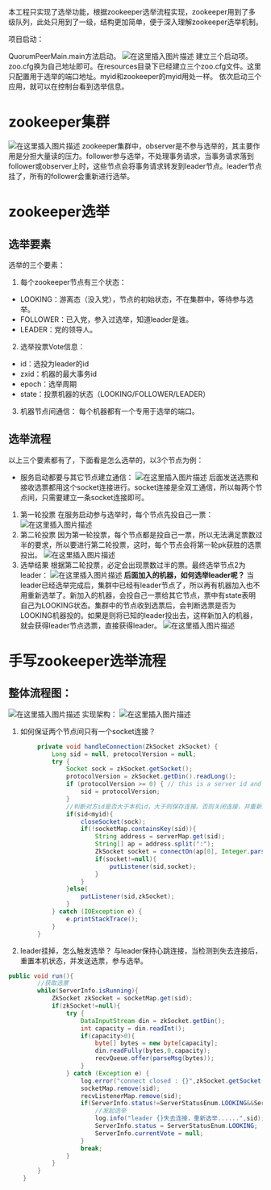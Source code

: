 本工程只实现了选举功能，根据zookeeper选举流程实现，zookeeper用到了多级队列，此处只用到了一级，结构更加简单，便于深入理解zookeeper选举机制。

项目启动：

QuorumPeerMain.main方法启动。
![在这里插入图片描述](https://img-blog.csdnimg.cn/cf746230b2b7458bb14f4dbda3a43160.png?x-oss-process=image/watermark,type_d3F5LXplbmhlaQ,shadow_50,text_Q1NETiBA5Lmm5Lit5pWF5LqL,size_20,color_FFFFFF,t_70,g_se,x_16)
建立三个启动项。zoo.cfg换为自己地址即可。在resources目录下已经建立三个zoo.cfg文件。这里只配置用于选举的端口地址。myid和zookeeper的myid用处一样。
依次启动三个应用，就可以在控制台看到选举信息。
# zookeeper集群
![在这里插入图片描述](https://img-blog.csdnimg.cn/ab7a1d5d1a2144ada83a89e19d6eed95.png?x-oss-process=image/watermark,type_d3F5LXplbmhlaQ,shadow_50,text_Q1NETiBA5Lmm5Lit5pWF5LqL,size_20,color_FFFFFF,t_70,g_se,x_16)
zookeeper集群中，observer是不参与选举的，其主要作用是分担大量读的压力。follower参与选举，不处理事务请求，当事务请求落到follower或observer上时，这些节点会将事务请求转发到leader节点。leader节点挂了，所有的follower会重新进行选举。
# zookeeper选举
## 选举要素
选举的三个要素：
1. 每个zookeeper节点有三个状态：
* LOOKING：游离态（没入党），节点的初始状态，不在集群中，等待参与选举。
* FOLLOWER：已入党，参入过选举，知道leader是谁。
* LEADER：党的领导人。

2. 选举投票Vote信息：
* id：选投为leader的id
* zxid：机器的最大事务id
* epoch：选举周期
* state：投票机器的状态（LOOKING/FOLLOWER/LEADER）

3. 机器节点间通信：
每个机器都有一个专用于选举的端口。

## 选举流程
以上三个要素都有了，下面看是怎么选举的，以3个节点为例：

* 服务启动都要与其它节点建立通信：
![在这里插入图片描述](https://img-blog.csdnimg.cn/a42004cd952a47bcb6ba46facfc62aa5.png?x-oss-process=image/watermark,type_d3F5LXplbmhlaQ,shadow_50,text_Q1NETiBA5Lmm5Lit5pWF5LqL,size_13,color_FFFFFF,t_70,g_se,x_16)
后面发送选票和接收选票都用这个socket连接进行。socket连接是全双工通信，所以每两个节点间，只需要建立一条socket连接即可。
1. 第一轮投票
在服务启动参与选举时，每个节点先投自己一票：
![在这里插入图片描述](https://img-blog.csdnimg.cn/f7e92ea857e842d6831d4dd5a7df74af.png?x-oss-process=image/watermark,type_d3F5LXplbmhlaQ,shadow_50,text_Q1NETiBA5Lmm5Lit5pWF5LqL,size_20,color_FFFFFF,t_70,g_se,x_16)
2. 第二轮投票
因为第一轮投票，每个节点都是投自己一票，所以无法满足票数过半的要求，所以要进行第二轮投票，这时，每个节点会将第一轮pk获胜的选票投出。
![在这里插入图片描述](https://img-blog.csdnimg.cn/a197b309861442218b7f5cae17a56bfe.png?x-oss-process=image/watermark,type_d3F5LXplbmhlaQ,shadow_50,text_Q1NETiBA5Lmm5Lit5pWF5LqL,size_20,color_FFFFFF,t_70,g_se,x_16)
3. 选举结果
根据第二轮投票，必定会出现票数过半的票。最终选举节点2为leader：
![在这里插入图片描述](https://img-blog.csdnimg.cn/3e779629452d40abb3296c2b19a7edd4.png)
**后面加入的机器，如何选举leader呢？**
当leader已经选举完成后，集群中已经有leader节点了，所以再有机器加入也不用重新选举了。新加入的机器，会投自己一票给其它节点，票中有state表明自己为LOOKING状态。集群中的节点收到选票后，会判断选票是否为LOOKING机器投的。如果是则将已知的leader投出去，这样新加入的机器，就会获得leader节点选票，直接获得leader。
![在这里插入图片描述](https://img-blog.csdnimg.cn/a5203940b0274864b71f2c16db3fc833.png?x-oss-process=image/watermark,type_d3F5LXplbmhlaQ,shadow_50,text_Q1NETiBA5Lmm5Lit5pWF5LqL,size_19,color_FFFFFF,t_70,g_se,x_16)
# 手写zookeeper选举流程
## 整体流程图：
![在这里插入图片描述](https://img-blog.csdnimg.cn/b5a3cf7638304da6bd77ea65c08673d9.png?x-oss-process=image/watermark,type_d3F5LXplbmhlaQ,shadow_50,text_Q1NETiBA5Lmm5Lit5pWF5LqL,size_20,color_FFFFFF,t_70,g_se,x_16)
实现架构：
![在这里插入图片描述](https://img-blog.csdnimg.cn/10e6cb0d6057466693c1127859ae69dd.png?x-oss-process=image/watermark,type_d3F5LXplbmhlaQ,shadow_50,text_Q1NETiBA5Lmm5Lit5pWF5LqL,size_20,color_FFFFFF,t_70,g_se,x_16)
1. 如何保证两个节点间只有一个socket连接？
```java
        private void handleConnection(ZkSocket zkSocket) {
            Long sid = null, protocolVersion = null;
            try {
                Socket sock = zkSocket.getSocket();
                protocolVersion = zkSocket.getDin().readLong();
                if (protocolVersion >= 0) { // this is a server id and not a protocol version
                    sid = protocolVersion;
                }
                //判断对方id是否大于本机id，大于则保存连接。否则关闭连接，并重新主动去连接
                if(sid<myid){
                    closeSocket(sock);
                    if(!socketMap.containsKey(sid)){
                        String address = serverMap.get(sid);
                        String[] ap = address.split(":");
                        ZkSocket socket = connectOn(ap[0], Integer.parseInt(ap[1]));
                        if(socket!=null){
                            putListener(sid,socket);
                        }
                    }
                }else{
                    putListener(sid,zkSocket);
                }
            } catch (IOException e) {
                e.printStackTrace();
            }
        }
```
2. leader挂掉，怎么触发选举？
与leader保持心跳连接，当检测到失去连接后，重置本机状态，并发送选票，参与选举。
```java
public void run(){
        //获取选票
        while(ServerInfo.isRunning){
            ZkSocket zkSocket = socketMap.get(sid);
            if(zkSocket!=null){
                try {
                    DataInputStream din = zkSocket.getDin();
                    int capacity = din.readInt();
                    if(capacity>0){
                        byte[] bytes = new byte[capacity];
                        din.readFully(bytes,0,capacity);
                        recvQueue.offer(parseMsg(bytes));
                    }
                } catch (Exception e) {
                    log.error("connect closed : {}",zkSocket.getSocket());
                    socketMap.remove(sid);
                    recvListenerMap.remove(sid);
                    if(ServerInfo.status!=ServerStatusEnum.LOOKING&&ServerInfo.currentVote.getId()==sid){
                        //发起选举
                        log.info("leader {}失去连接，重新选举......",sid);
                        ServerInfo.status = ServerStatusEnum.LOOKING;
                        ServerInfo.currentVote = null;
                    }
                    break;
                }
            }
        }
    }
```
